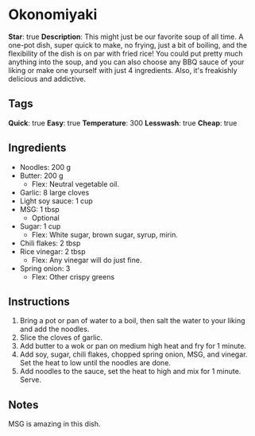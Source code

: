 # Okonomiyaki

**Star**: true
**Description**: This might just be our favorite soup of all time. A one-pot dish, super quick to make, no frying, just a bit of boiling, and the flexibility of the dish is on par with fried rice! You could put pretty much anything into the soup, and you can also choose any BBQ sauce of your liking or make one yourself with just 4 ingredients. Also, it's freakishly delicious and addictive.

## Tags

**Quick**: true
**Easy**: true
**Temperature**: 300
**Lesswash**: true
**Cheap**: true

## Ingredients

- Noodles: 200 g
- Butter: 200 g
  - Flex: Neutral vegetable oil.
- Garlic: 8 large cloves
- Light soy sauce: 1 cup
- MSG: 1 tbsp
  - Optional
- Sugar: 1 cup
  - Flex: White sugar, brown sugar, syrup, mirin.
- Chili flakes: 2 tbsp
- Rice vinegar: 2 tbsp
  - Flex: Any vinegar will do just fine.
- Spring onion: 3
  - Flex: Other crispy greens

## Instructions

1. Bring a pot or pan of water to a boil, then salt the water to your liking and add the noodles.
2. Slice the cloves of garlic.
3. Add butter to a wok or pan on medium high heat and fry for 1 minute.
4. Add soy, sugar, chili flakes, chopped spring onion, MSG, and vinegar. Set the heat to low until the noodles are done.
5. Add noodles to the sauce, set the heat to high and mix for 1 minute. Serve.

## Notes

MSG is amazing in this dish.
